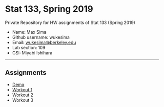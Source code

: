 # Stat 133, Spring 2019

Private Repository for HW assignments of Stat 133 (Spring 2019)

- Name: Max Sima
- Github username: wukesima
- Email: wukesima@berkeley.edu
- Lab section: 109
- GSI: Miyabi Ishihara

-----

## Assignments

- [Demo](demo)
- [Workout 1](workout1)
- Workout 2
- Workout 3


